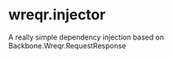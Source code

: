 wreqr.injector
=================

A really simple dependency injection based on Backbone.Wreqr.RequestResponse

